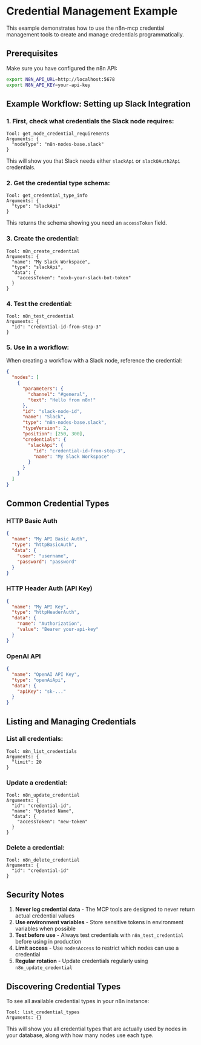 # Credential Management Example

This example demonstrates how to use the n8n-mcp credential management tools to create and manage credentials programmatically.

## Prerequisites

Make sure you have configured the n8n API:
```bash
export N8N_API_URL=http://localhost:5678
export N8N_API_KEY=your-api-key
```

## Example Workflow: Setting up Slack Integration

### 1. First, check what credentials the Slack node requires:

```
Tool: get_node_credential_requirements
Arguments: {
  "nodeType": "n8n-nodes-base.slack"
}
```

This will show you that Slack needs either `slackApi` or `slackOAuth2Api` credentials.

### 2. Get the credential type schema:

```
Tool: get_credential_type_info
Arguments: {
  "type": "slackApi"
}
```

This returns the schema showing you need an `accessToken` field.

### 3. Create the credential:

```
Tool: n8n_create_credential
Arguments: {
  "name": "My Slack Workspace",
  "type": "slackApi",
  "data": {
    "accessToken": "xoxb-your-slack-bot-token"
  }
}
```

### 4. Test the credential:

```
Tool: n8n_test_credential
Arguments: {
  "id": "credential-id-from-step-3"
}
```

### 5. Use in a workflow:

When creating a workflow with a Slack node, reference the credential:

```json
{
  "nodes": [
    {
      "parameters": {
        "channel": "#general",
        "text": "Hello from n8n!"
      },
      "id": "slack-node-id",
      "name": "Slack",
      "type": "n8n-nodes-base.slack",
      "typeVersion": 2,
      "position": [250, 300],
      "credentials": {
        "slackApi": {
          "id": "credential-id-from-step-3",
          "name": "My Slack Workspace"
        }
      }
    }
  ]
}
```

## Common Credential Types

### HTTP Basic Auth
```json
{
  "name": "My API Basic Auth",
  "type": "httpBasicAuth",
  "data": {
    "user": "username",
    "password": "password"
  }
}
```

### HTTP Header Auth (API Key)
```json
{
  "name": "My API Key",
  "type": "httpHeaderAuth",
  "data": {
    "name": "Authorization",
    "value": "Bearer your-api-key"
  }
}
```

### OpenAI API
```json
{
  "name": "OpenAI API Key",
  "type": "openAiApi",
  "data": {
    "apiKey": "sk-..."
  }
}
```

## Listing and Managing Credentials

### List all credentials:
```
Tool: n8n_list_credentials
Arguments: {
  "limit": 20
}
```

### Update a credential:
```
Tool: n8n_update_credential
Arguments: {
  "id": "credential-id",
  "name": "Updated Name",
  "data": {
    "accessToken": "new-token"
  }
}
```

### Delete a credential:
```
Tool: n8n_delete_credential
Arguments: {
  "id": "credential-id"
}
```

## Security Notes

1. **Never log credential data** - The MCP tools are designed to never return actual credential values
2. **Use environment variables** - Store sensitive tokens in environment variables when possible
3. **Test before use** - Always test credentials with `n8n_test_credential` before using in production
4. **Limit access** - Use `nodesAccess` to restrict which nodes can use a credential
5. **Regular rotation** - Update credentials regularly using `n8n_update_credential`

## Discovering Credential Types

To see all available credential types in your n8n instance:

```
Tool: list_credential_types
Arguments: {}
```

This will show you all credential types that are actually used by nodes in your database, along with how many nodes use each type.